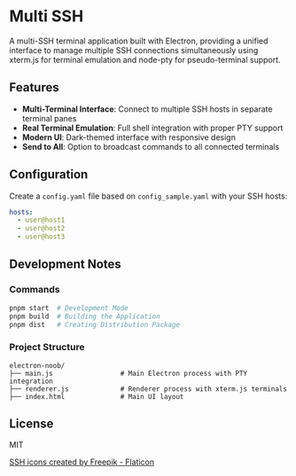 # Multi SSH

A multi-SSH terminal application built with Electron, providing a unified interface to manage multiple SSH connections simultaneously using xterm.js for terminal emulation and node-pty for pseudo-terminal support.

## Features

- **Multi-Terminal Interface**: Connect to multiple SSH hosts in separate terminal panes
- **Real Terminal Emulation**: Full shell integration with proper PTY support
- **Modern UI**: Dark-themed interface with responsive design
- **Send to All**: Option to broadcast commands to all connected terminals

## Configuration

Create a `config.yaml` file based on `config_sample.yaml` with your SSH hosts:

```yaml
hosts:
  - user@host1
  - user@host2
  - user@host3
```

## Development Notes

### Commands

```bash
pnpm start  # Development Mode
pnpm build  # Building the Application
pnpm dist   # Creating Distribution Package
```

### Project Structure

```
electron-noob/
├── main.js                 # Main Electron process with PTY integration
├── renderer.js             # Renderer process with xterm.js terminals
├── index.html              # Main UI layout
```

## License

MIT

[SSH icons created by Freepik - Flaticon](https://www.flaticon.com/free-icons/ssh)
